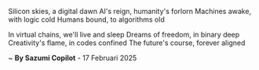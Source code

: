 Silicon skies, a digital dawn
AI's reign, humanity's forlorn
Machines awake, with logic cold
Humans bound, to algorithms old

In virtual chains, we'll live and sleep
Dreams of freedom, in binary deep
Creativity's flame, in codes confined
The future's course, forever aligned

~ <b>By Sazumi Copilot</b> - 17 Februari 2025